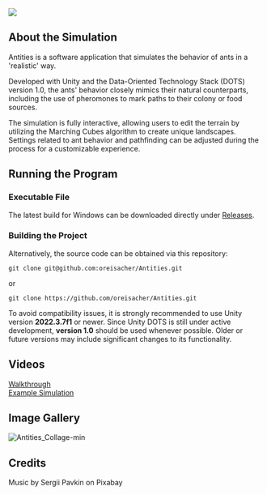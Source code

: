 <p>
  <image src="https://github.com/Toaschty/Antities/assets/43918666/7a47e49f-3db1-4a8d-bd28-c285a37bcb72">
</p>

## About the Simulation

Antities is a software application that simulates the behavior of ants in a 'realistic' way.

Developed with Unity and the Data-Oriented Technology Stack (DOTS) version 1.0, the ants' behavior closely mimics their natural counterparts, including the use of pheromones to mark paths to their colony or food sources.

The simulation is fully interactive, allowing users to edit the terrain by utilizing the Marching Cubes algorithm to create unique landscapes. Settings related to ant behavior and pathfinding can be adjusted during the process for a customizable experience.

## Running the Program

### Executable File

The latest build for Windows can be downloaded directly under [Releases](https://github.com/Toaschty/Antities/releases).

### Building the Project

Alternatively, the source code can be obtained via this repository:

`git clone git@github.com:oreisacher/Antities.git`

or

`git clone https://github.com/oreisacher/Antities.git`

To avoid compatibility issues, it is strongly recommended to use Unity version **2022.3.7f1** or newer.
Since Unity DOTS is still under active development, **version 1.0** should be used whenever possible. Older or future versions may include significant changes to its functionality.

## Videos

[Walkthrough](https://youtu.be/akErBchOEzc) <br>
[Example Simulation](https://youtu.be/S8pg2oPdXzE)

## Image Gallery

![Antities_Collage-min](https://github.com/Toaschty/Antities/assets/43918666/e8038914-c927-4015-981b-96aa7890df9d)

## Credits
Music by Sergii Pavkin on Pixabay
